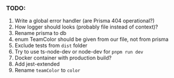 ### TODO:

1. Write a global error handler (are Prisma 404 operational?)
2. How logger should looks (probably file instead of context)?
3. Rename prisma to db
4. enum TeamColor should be given from our file, not from prisma
5. Exclude tests from `dist` folder
6. Try to use ts-node-dev or node-dev for `pnpm run dev`
7. Docker container with production build?
8. Add jest-extended
9. Rename `teamColor` to `color`
